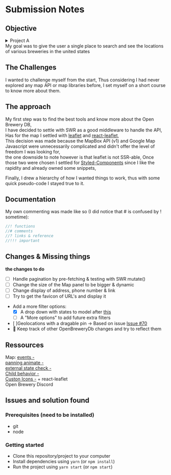 # Submission Notes

## Objective

<details>
<summary>Project A</summary>
The client wants to create a web app that allows users to browse and view breweries. They have proposed using [this API](https://www.openbrewerydb.org/).
</details>
My goal was to give the user a single place to search and see the locations of various breweries in the united states

## The Challenges

I wanted to challenge myself from the start,
Thus considering I had never explored any map API or map libraries before,
I set myself on a short course to know more about them.

## The approach

My first step was to find the best tools and know more about the Open Brewery DB,  
I have decided to settle with SWR as a good middleware to handle the API,  
Has for the map I settled with [leaflet](https://leafletjs.com/) and [react-leaflet](https://react-leaflet.js.org/),  
This decision was made because the MapBox API (v1) and Google Map Javascript were unnecessarily complicated and didn't offer the level of freedom I was looking for,  
the one downside to note however is that leaflet is not SSR-able,
Once those two were chosen I settled for [Styled-Components](https://styled-components.com/showcase) since I like the rapidity and already owned some snippets,

Finally, I drew a hierarchy of how I wanted things to work, thus with some quick pseudo-code I stayed true to it.

## Documentation
My own commenting was made like so (I did notice that # is confused by ! sometime):  
```javascript
//! functions  
//# comments  
//? links & reference  
//!!! important  
```

## Changes & Missing things
**the changes to do**
- [ ] Handle pagination by pre-fetching & testing with SWR mutate()
- [ ] Change the size of the Map panel to be bigger & dynamic
- [ ] Change display of address, phone number & link
- [ ] Try to get the favicon of URL's and display it

- Add a more filter options:
  - [X] A drop down with states to model after [this](https://inkplant.com/code/state-latitudes-longitudes)
  - [ ] A "More options" to add future extra filters

- [ ]Geolocations with a dragable pin -> Based on issue [Issue #70](https://github.com/openbrewerydb/openbrewerydb-rails-api/issues/70#issue-912366562)
- 🦔 Keep track of other OpenBreweryDb changes and try to reflect them 

## Ressources
Map:
[events - ](https://react-leaflet.js.org/docs/example-events)  
[panning animate -](https://react-leaflet.js.org/docs/example-animated-panning)  
[external state check -](https://react-leaflet.js.org/docs/example-external-state)  
[Child behavior -](https://react-leaflet.js.org/docs/api-components/#evented-behavior)  
[Custon Icons -](https://leafletjs.com/examples/custom-icons/) + react-leaflet  
Open Brewery Discord  


## Issues and solution found



### Prerequisites (need to be installed)
  - git
  - node

### Getting started
  - Clone this repository/project to your computer
  - Install dependencies using `yarn` (or `npm install`)
  - Run the project using `yarn start` (or `npm start`)
